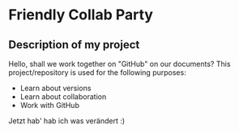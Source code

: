 # Friendly Collab Party

## Description of my project

Hello, shall we work together on "GitHub" on our documents? This project/repository is used for the following purposes:
- Learn about versions
- Learn about collaboration
- Work with GitHub

Jetzt hab' hab ich was verändert :)
